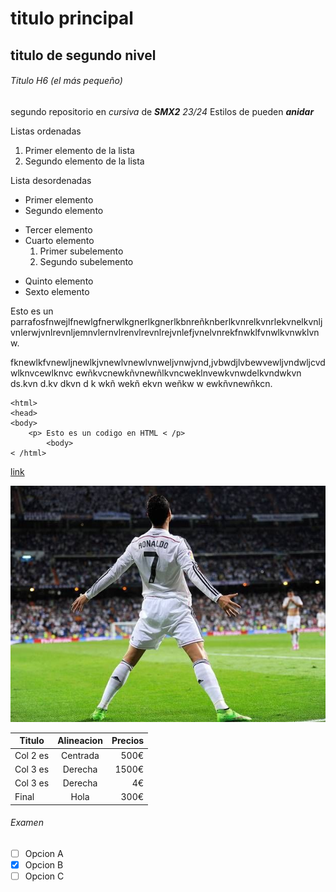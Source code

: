 # titulo principal 

## titulo de segundo nivel 

###### Titulo H6 (el más pequeño)

segundo repositorio en _cursiva_ de **_SMX2_** *23/24*
Estilos de pueden **_anidar_**

Listas ordenadas 
1. Primer elemento de la lista
2. Segundo elemento de la lista 

Lista desordenadas

* Primer elemento 
* Segundo elemento
- Tercer elemento 
- Cuarto elemento
    1. Primer subelemento
    2. Segundo subelemento
+ Quinto elemento
+ Sexto elemento

Esto es un parrafosfnwejlfnewlgfnerwlkgnerlkgnerlkbnreñknberlkvnrelkvnrlekvnelkvnljvnlerwjvnlrevnljemnvlernvlrenvlrevnlrejvnlefjvnelvnrekfnwklfvnwlkvnwklvnw.

fknewlkfvnewljnewlkjvnewlvnewlvnweljvnwjvnd,jvbwdjlvbewvewljvndwljcvdwlknvcewlknvc ewñkvcnewkñvnewñlkvncweklnvewkvnwdelkvndwkvn ds.kvn d.kv dkvn d  k wkñ wekñ ekvn weñkw w ewkñvnewñkcn.

```
<html>
<head>
<body>
    <p> Esto es un codigo en HTML < /p>
        <body>
< /html>
```
[link](https://login.net.fje.edu/ "Enlace de la net del cole")

![Imagen de cr7](https://github.com/junhao2005/repositorio2/blob/main/90d75398f0f26efca58a983d2a3ee007.jpg)

|Titulo |Alineacion | Precios|
|----------|:----------:|----------:|
|Col 2 es|Centrada|500€|
|Col 3 es|Derecha|1500€|
|Col 3 es|Derecha|4€|
|Final|Hola|300€|

###### Examen

-[ ] Opcion A
-[X] Opcion B
-[ ] Opcion C

